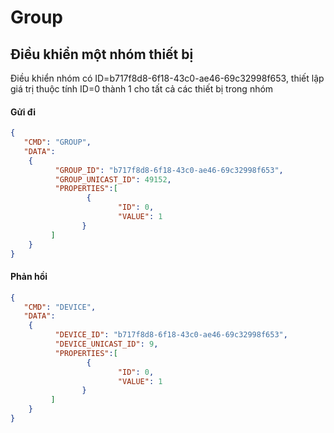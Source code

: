 
# Group
## Điều khiển một nhóm thiết bị
Điều khiển nhóm có ID=b717f8d8-6f18-43c0-ae46-69c32998f653, thiết lập giá trị thuộc tính ID=0 thành 1 cho tất cả các thiết bị trong nhóm
#### Gửi đi

```json
{
   "CMD": "GROUP",
   "DATA": 
    {
          "GROUP_ID": "b717f8d8-6f18-43c0-ae46-69c32998f653", 
          "GROUP_UNICAST_ID": 49152,
          "PROPERTIES":[
                 { 
                        "ID": 0,
                        "VALUE": 1
                } 
         ]       
    }    
}
```

#### Phản hồi
```json
{
   "CMD": "DEVICE",
   "DATA": 
    {
          "DEVICE_ID": "b717f8d8-6f18-43c0-ae46-69c32998f653", 
          "DEVICE_UNICAST_ID": 9,
          "PROPERTIES":[
                 { 
                        "ID": 0,
                        "VALUE": 1
                } 
         ]       
    }    
}
```

